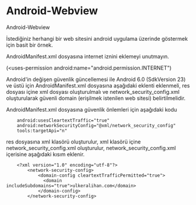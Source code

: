 # Android-Webview
Android-Webview

İstediğiniz herhangi bir web sitesini android uygulama üzerinde göstermek için basit bir örnek.

AndroidManifest.xml dosyasına internet iznini eklemeyi unutmayın.

(<uses-permission android:name="android.permission.INTERNET")

Android'in değişen güvenlik güncellemesi ile Android 6.0 (SdkVersion 23) ve üstü için AndroidManifest.xml dosyasına aşağıdaki eklenti eklenmeli, 
res dosyası içine xml dosyası oluşturulmalı ve network_security_config.xml oluşturularak güvenli domain (erişilmek istenilen web sitesi) belirtilmelidir.

AndroidManifest.xml dosyasına güvenlik önlemleri için aşağıdaki kodu

        android:usesCleartextTraffic="true"
        android:networkSecurityConfig="@xml/network_security_config"
        tools:targetApi="n"
        
res dosyasına xml klasörü oluşturulur,
xml klasörü içine network_security_config.xml oluşturulur,
network_security_config.xml içerisine aşağıdaki kısım eklenir.

        <?xml version="1.0" encoding="utf-8"?>
            <network-security-config>
                <domain-config cleartextTrafficPermitted="true">
                  <domain includeSubdomains="true">ulkeralihan.com</domain>
                </domain-config>
            </network-security-config>
